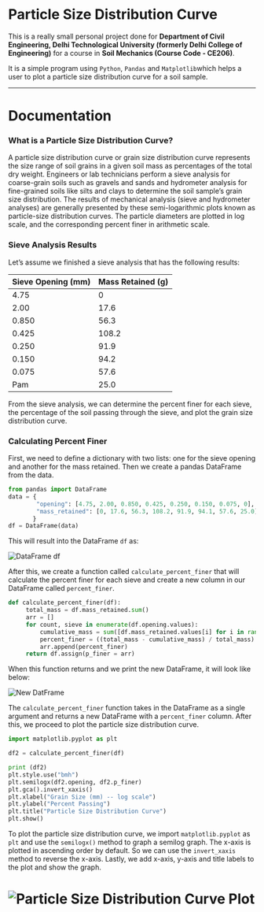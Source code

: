 # Particle Size Distribution Curve

This is a really small personal project done for **Department of Civil Engineering, Delhi Technological University (formerly Delhi College of Engineering)** for a course in **Soil Mechanics (Course Code - CE206)**.

It is a simple program using ```Python```, ```Pandas``` and ```Matplotlib```which helps a user to plot a particle size distribution curve for a soil sample.

---

# Documentation

### What is a Particle Size Distribution Curve?

A particle size distribution curve or grain size distribution curve represents the size range of soil grains in a given soil mass as percentages of the total dry weight. Engineers or lab technicians perform a sieve analysis for coarse-grain soils such as gravels and sands and hydrometer analysis for fine-grained soils like silts and clays to determine the soil sample’s grain size distribution. The results of mechanical analysis (sieve and hydrometer analyses) are generally presented by these semi-logarithmic plots known as particle-size distribution curves. The particle diameters are plotted in log scale, and the corresponding percent finer in arithmetic scale. 

### Sieve Analysis Results

Let’s assume we finished a sieve analysis that has the following results:

|Sieve Opening (mm) |Mass Retained (g) |
|-------------------| ---------------- |
|4.75|0|
|2.00|17.6|
|0.850|56.3|
|0.425|108.2|
|0.250|91.9|
|0.150|94.2|
|0.075|57.6|
|Pam|25.0|

From the sieve analysis, we can determine the percent finer for each sieve, the percentage of the soil passing through the sieve, and plot the grain size distribution curve.

### Calculating Percent Finer

First, we need to define a dictionary with two lists: one for the sieve opening and another for the mass retained. Then we create a pandas DataFrame from the data.

```python
from pandas import DataFrame
data = {
        "opening": [4.75, 2.00, 0.850, 0.425, 0.250, 0.150, 0.075, 0],
        "mass_retained": [0, 17.6, 56.3, 108.2, 91.9, 94.1, 57.6, 25.0]
       }
df = DataFrame(data)
```

This will result into the DataFrame ```df``` as:

![DataFrame df](https://user-images.githubusercontent.com/53916781/121565707-594c0400-ca3a-11eb-9058-48e8faa2e0cd.png)

After this, we create a function called ```calculate_percent_finer``` that will calculate the percent finer for each sieve and create a new column in our DataFrame called ```percent_finer```.

```python
def calculate_percent_finer(df):
     total_mass = df.mass_retained.sum()
     arr = []
     for count, sieve in enumerate(df.opening.values):
         cumulative_mass = sum([df.mass_retained.values[i] for i in range(count + 1)])
         percent_finer = ((total_mass - cumulative_mass) / total_mass) * 100
         arr.append(percent_finer)
     return df.assign(p_finer = arr)
```     

When this function returns and we print the new DataFrame, it will look like below:

![New DatFrame](https://user-images.githubusercontent.com/53916781/121566080-c5c70300-ca3a-11eb-8cd5-bd815c9081fc.png)

The ```calculate_percent_finer``` function takes in the DataFrame as a single argument and returns a new DataFrame with a ```percent_finer``` column. After this, we proceed to plot the particle size distribution curve.

```python
import matplotlib.pyplot as plt

df2 = calculate_percent_finer(df)

print (df2) 
plt.style.use("bmh")
plt.semilogx(df2.opening, df2.p_finer)
plt.gca().invert_xaxis()
plt.xlabel("Grain Size (mm) -- log scale")
plt.ylabel("Percent Passing")
plt.title("Particle Size Distribution Curve")
plt.show()
```

To plot the particle size distribution curve, we import ```matplotlib.pyplot``` as ```plt``` and use the ```semilogx()``` method to graph a semilog graph. The x-axis is plotted in ascending order by default. So we can use the ```invert_xaxis``` method to reverse the x-axis. Lastly, we add x-axis, y-axis and title labels to the plot and show the graph.

![Particle Size Distribution Curve Plot](https://user-images.githubusercontent.com/53916781/121566831-85b45000-ca3b-11eb-8413-7f580fedc64e.png)
===
